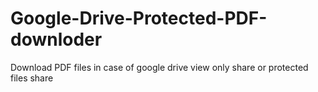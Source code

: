 # Google-Drive-Protected-PDF-downloder
Download PDF files in case of google drive view only share or protected files share
